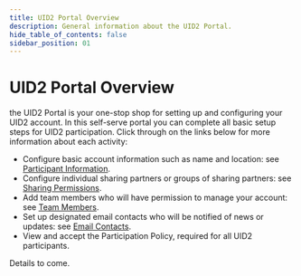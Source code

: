```yaml
---
title: UID2 Portal Overview
description: General information about the UID2 Portal.
hide_table_of_contents: false
sidebar_position: 01
---
```


# UID2 Portal Overview

the UID2 Portal is your one-stop shop for setting up and configuring your UID2 account. In this self-serve portal you can complete all basic setup steps for UID2 participation. Click through on the links below for more information about each activity:

- Configure basic account information such as name and location: see [Participant Information](participant-info.md).
- Configure individual sharing partners or groups of sharing partners: see [Sharing Permissions](sharing-permissions.md).
- Add team members who will have permission to manage your account: see [Team Members](team-members.md).
- Set up designated email contacts who will be notified of news or updates: see [Email Contacts](email-contacts.md).
- View and accept the Participation Policy, required for all UID2 participants.


<!-- It includes the following:

- [xxx](#xxx)
  - [xxx](#xxx)
  - [xxx](#xxx)
- [xxx](#xxx)
  - [xxx](#xxx)
  - [xxx](#xxx)
- [xxx](#xxx)
- [xxx](#xxx) -->

Details to come.
